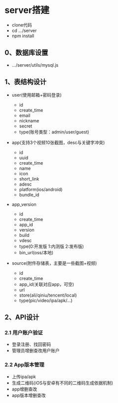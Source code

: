 
# server搭建

- clone代码
- cd .../server
- npm install



## 0、数据库设置

- .../server/utils/mysql.js


## 1、表结构设计

- user(使用邮箱+密码登录)
  - id
  - create_time
  - email
  - nickname
  - secret
  - type(账号类型：admin/user/guest)

- app(支持3个视频10张截图，desc与关键字冲突)
  - id
  - uuid
  - create_time
  - name
  - icon
  - short_link
  - adesc
  - platform(ios/android)
  - bundle_id

- app_version
  - id
  - create_time
  - app_id
  - version
  - build
  - vdesc
  - type(0:开发版 1:内测版 2:发布版)
  - bin_url(oss/本地)

- source(附件存储表，主要是一些截图+视频)
  - id
  - create_time
  - app_id(关联对应app，可空)
  - url
  - store(ali/qiniu/tencent/local)
  - type(pic/video/ipa/apk/...)
  



## 2、API设计

### 2.1 用户账户验证

- 登录注册、找回密码
- 管理员增删查改用户账户

### 2.2 App版本管理

- 上传ipa/apk
- 生成二维码(iOS与安卓有不同的二维码生成依据机制)
- app增删查改
- app版本增删查改